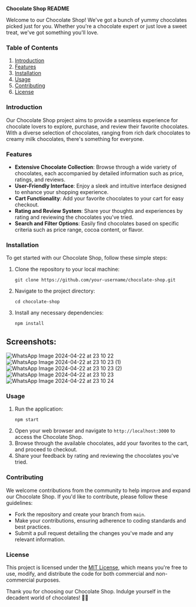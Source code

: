 **Chocolate Shop README**

Welcome to our Chocolate Shop! We've got a bunch of yummy chocolates picked just for you. Whether you're a chocolate expert or just love a sweet treat, we've got something you'll love.

### Table of Contents
1. [Introduction](#introduction)
2. [Features](#features)
3. [Installation](#installation)
4. [Usage](#usage)
5. [Contributing](#contributing)
6. [License](#license)

### Introduction
Our Chocolate Shop project aims to provide a seamless experience for chocolate lovers to explore, purchase, and review their favorite chocolates. With a diverse selection of chocolates, ranging from rich dark chocolates to creamy milk chocolates, there's something for everyone.

### Features
- **Extensive Chocolate Collection**: Browse through a wide variety of chocolates, each accompanied by detailed information such as price, ratings, and reviews.
- **User-Friendly Interface**: Enjoy a sleek and intuitive interface designed to enhance your shopping experience.
- **Cart Functionality**: Add your favorite chocolates to your cart for easy checkout.
- **Rating and Review System**: Share your thoughts and experiences by rating and reviewing the chocolates you've tried.
- **Search and Filter Options**: Easily find chocolates based on specific criteria such as price range, cocoa content, or flavor.

### Installation
To get started with our Chocolate Shop, follow these simple steps:
1. Clone the repository to your local machine:
   ```
   git clone https://github.com/your-username/chocolate-shop.git
   ```
2. Navigate to the project directory:
   ```
   cd chocolate-shop
   ```
3. Install any necessary dependencies:
   ```
   npm install
   ```

## Screenshots:
![WhatsApp Image 2024-04-22 at 23 10 22](https://github.com/anujshrivastava1/Chocolate-Shop---React-Native/assets/117368088/7f05cb32-9a30-454e-97e2-3083249d1b1a)
![WhatsApp Image 2024-04-22 at 23 10 23 (1)](https://github.com/anujshrivastava1/Chocolate-Shop---React-Native/assets/117368088/54a90308-b892-4d4b-97e6-42a89da22fdb)
![WhatsApp Image 2024-04-22 at 23 10 23 (2)](https://github.com/anujshrivastava1/Chocolate-Shop---React-Native/assets/117368088/e53b0c77-36bc-46c1-bb8d-cf8942b17cb6)
![WhatsApp Image 2024-04-22 at 23 10 23](https://github.com/anujshrivastava1/Chocolate-Shop---React-Native/assets/117368088/3f5149a8-6cf1-40ce-b2bc-a04989bf4017)
![WhatsApp Image 2024-04-22 at 23 10 24](https://github.com/anujshrivastava1/Chocolate-Shop---React-Native/assets/117368088/d9ca142e-cd02-444c-84ab-5413bd57bf43)

### Usage
1. Run the application:
   ```
   npm start
   ```
2. Open your web browser and navigate to `http://localhost:3000` to access the Chocolate Shop.
3. Browse through the available chocolates, add your favorites to the cart, and proceed to checkout.
4. Share your feedback by rating and reviewing the chocolates you've tried.

### Contributing
We welcome contributions from the community to help improve and expand our Chocolate Shop. If you'd like to contribute, please follow these guidelines:
- Fork the repository and create your branch from `main`.
- Make your contributions, ensuring adherence to coding standards and best practices.
- Submit a pull request detailing the changes you've made and any relevant information.

### License
This project is licensed under the [MIT License](LICENSE), which means you're free to use, modify, and distribute the code for both commercial and non-commercial purposes.

Thank you for choosing our Chocolate Shop. Indulge yourself in the decadent world of chocolates! 🍫✨
